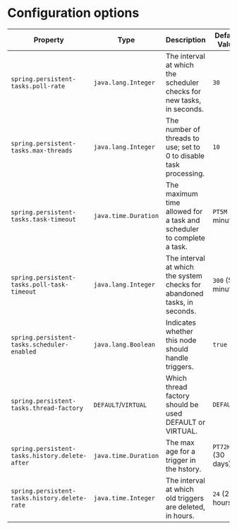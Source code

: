 # Configuration options

| Property                                       | Type                 | Description                                                              | Default Value      |
| ---------------------------------------------- | -------------------- | ------------------------------------------------------------------------ | ------------------ |
| `spring.persistent-tasks.poll-rate`            | `java.lang.Integer`  | The interval at which the scheduler checks for new tasks, in seconds.    | `30`               |
| `spring.persistent-tasks.max-threads`          | `java.lang.Integer`  | The number of threads to use; set to 0 to disable task processing.       | `10`               |
| `spring.persistent-tasks.task-timeout`         | `java.time.Duration` | The maximum time allowed for a task and scheduler to complete a task.    | `PT5M` (5 minutes) |
| `spring.persistent-tasks.poll-task-timeout`    | `java.lang.Integer`  | The interval at which the system checks for abandoned tasks, in seconds. | `300` (5 minutes)  |
| `spring.persistent-tasks.scheduler-enabled`    | `java.lang.Boolean`  | Indicates whether this node should handle triggers.                      | `true`             |
| `spring.persistent-tasks.thread-factory`       | `DEFAULT`/`VIRTUAL`  | Which thread factory should be used DEFAULT or VIRTUAL.                  | `DEFAULT`          |
| `spring.persistent-tasks.history.delete-after` | `java.time.Duration` | The max age for a trigger in the hstory.                                 | `PT72H` (30 days)  |
| `spring.persistent-tasks.history.delete-rate`  | `java.time.Integer`  | The interval at which old triggers are deleted, in hours.                | `24` (24 hours)    |
